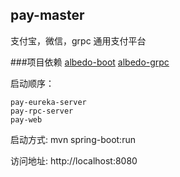 ## pay-master
支付宝，微信，grpc 通用支付平台

###项目依赖 
[albedo-boot](https://github.com/somewhereMrli/albedo-boot)
[albedo-grpc](https://github.com/somewhereMrli/albedo-grpc)


启动顺序：
    
    pay-eureka-server
    pay-rpc-server
    pay-web

启动方式: mvn spring-boot:run 

访问地址: http://localhost:8080